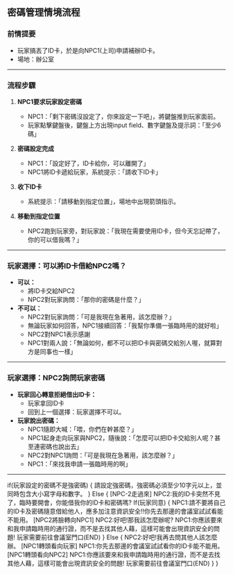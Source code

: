 ## 密碼管理情境流程

### 前情提要
- 玩家搞丟了ID卡，於是向NPC1(上司)申請補辦ID卡。
- 場地：辦公室

---

### 流程步驟
1. **NPC1要求玩家設定密碼**
	- NPC1：｢剩下密碼沒設定了，你來設定一下吧｣，將鍵盤推到玩家面前。
	- 玩家點擊鍵盤後，鍵盤上方出現input field、數字鍵盤及提示詞：｢至少6碼｣

2. **密碼設定完成**
	- NPC1：｢設定好了，ID卡給你，可以離開了｣
	- NPC1將ID卡遞給玩家，系統提示：｢請收下ID卡｣

3. **收下ID卡**
	- 系統提示：｢請移動到指定位置｣，場地中出現箭頭指示。

4. **移動到指定位置**
	- NPC2跑到玩家旁，對玩家說：｢我現在需要使用ID卡，但今天忘記帶了，你的可以借我嗎？｣

---

### 玩家選擇：可以將ID卡借給NPC2嗎？
- **可以：**
	- 將ID卡交給NPC2
	- NPC2對玩家詢問：｢那你的密碼是什麼？｣
- **不可以：**
	- NPC2對玩家詢問：｢可是我現在急著用，該怎麼辦？｣
	- 無論玩家如何回答，NPC1接續回答：｢我幫你準備一張臨時用的就好啦｣
	- NPC2對NPC1表示感謝
	- NPC1對兩人說：｢無論如何，都不可以把ID卡與密碼交給別人喔，就算對方是同事也一樣｣

---

### 玩家選擇：NPC2詢問玩家密碼
- **玩家回心轉意拒絕借出ID卡：**
	- 玩家拿回ID卡
	- 回到上一個選擇：玩家選擇不可以。
- **玩家說出密碼：**
	- NPC1隨即大喊：｢喂，你們在幹甚麼？｣
	- NPC1起身走向玩家與NPC2，隨後說：｢怎麼可以把ID卡交給別人呢？甚至連密碼也說出去｣
	- NPC2對NPC1詢問：｢可是我現在急著用，該怎麼辦？｣
	- NPC1：｢來找我申請一張臨時用的啊｣

---


if(玩家設定的密碼不是強密碼)
{
   	請設定強密碼，強密碼必須至少10字元以上，並同時包含大小寫字母和數字。
}
Else
{
    [NPC-2走過來]
NPC2:我的ID卡突然不見了，臨時要開會，你能借我你的ID卡和密碼嗎?
    	If(玩家同意)
{
            	NPC1:請不要將自己的ID卡及密碼隨意借給他人，應多加注意資訊安全!!你先去那邊的會議室試試看能不能用。
            	[NPC2將臉轉向NPC1]
NPC2:好吧!那我該怎麼辦呢?
NPC1:你應該要來和我申請臨時用的通行證，而不是去找其他人藉，這樣可能會出現資訊安全的問題!
		玩家需要前往會議室門口(END)
}
Else
{
    	    	NPC2:好吧!我再去問其他人該怎麼辦。
		[NPC1轉頭看向玩家]
		NPC1:你先去那邊的會議室試試看你的ID卡能不能用。
		[NPC1轉頭看向NPC2]
            	NPC1:你應該要來和我申請臨時用的通行證，而不是去找其他人藉，這樣可能會出現資訊安全的問題!
		玩家需要前往會議室門口(END)
}
}

